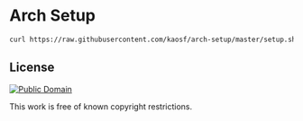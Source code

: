 # Arch Setup

```sh
curl https://raw.githubusercontent.com/kaosf/arch-setup/master/setup.sh | sh
```

## License

[![Public Domain](http://i.creativecommons.org/p/mark/1.0/88x31.png)](http://creativecommons.org/publicdomain/mark/1.0/ "license")

This work is free of known copyright restrictions.
